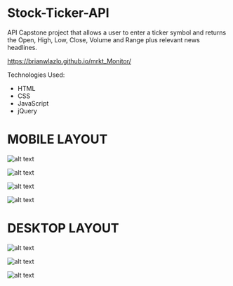 # Stock-Ticker-API
API Capstone project that allows a user to enter a ticker symbol and returns the Open, High, Low, Close, Volume and Range plus relevant news headlines. 

<a href="https://brianwlazlo.github.io/mrkt_Monitor/">https://brianwlazlo.github.io/mrkt_Monitor/</a>

Technologies Used:
<ul>
  <li>HTML</li>
  <li>CSS</li>
  <li>JavaScript</li>
  <li>jQuery</li>
</ul>

<h1> MOBILE LAYOUT </h1>

![alt text](https://github.com/brianwlazlo/mrkt_Monitor/blob/main/ScreenShots/StartScreen-Mobile.png)

![alt text](https://github.com/brianwlazlo/mrkt_Monitor/blob/main/ScreenShots/Results-Mobile-Pg1.png)

![alt text](https://github.com/brianwlazlo/mrkt_Monitor/blob/main/ScreenShots/Results-Mobile-Pg2.png)

![alt text](https://github.com/brianwlazlo/mrkt_Monitor/blob/main/ScreenShots/Results-Mobile-Pg3.png)


<h1> DESKTOP LAYOUT </h1>

![alt text](https://github.com/brianwlazlo/mrkt_Monitor/blob/main/ScreenShots/StartScreen-Desktop.png)

![alt text](https://github.com/brianwlazlo/mrkt_Monitor/blob/main/ScreenShots/Resutls-Desktop-Pg1.png)

![alt text](https://github.com/brianwlazlo/mrkt_Monitor/blob/main/ScreenShots/Results-Desktop-Pg2.png)








